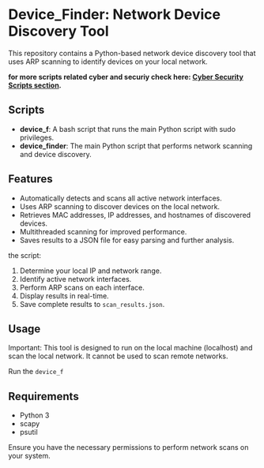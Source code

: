 # Device_Finder: Network Device Discovery Tool

This repository contains a Python-based network device discovery tool that uses ARP scanning to identify devices on your local network.

**for more scripts related cyber and securiy check here: [Cyber Security Scripts section](https://github.com/YanivHaliwa/Linux-Stuff/blob/master/readme.md#cyber-security-scripts).**

## Scripts

- **device_f**: A bash script that runs the main Python script with sudo privileges.
- **device_finder**: The main Python script that performs network scanning and device discovery.

## Features

- Automatically detects and scans all active network interfaces.
- Uses ARP scanning to discover devices on the local network.
- Retrieves MAC addresses, IP addresses, and hostnames of discovered devices.
- Multithreaded scanning for improved performance.
- Saves results to a JSON file for easy parsing and further analysis.

the script:
1. Determine your local IP and network range.
2. Identify active network interfaces.
3. Perform ARP scans on each interface.
4. Display results in real-time.
5. Save complete results to `scan_results.json`.

## Usage
Important: This tool is designed to run on the local machine (localhost) and scan the local network. It cannot be used to scan remote networks.

Run the `device_f`  

## Requirements

- Python 3
- scapy
- psutil

Ensure you have the necessary permissions to perform network scans on your system.



